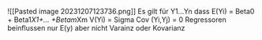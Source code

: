 ![[Pasted image 20231207123736.png]]
Es gilt für Y1...Yn dass
E(Yi) = Beta0 + Beta1*X1+... +Betam*Xm 
V(Yi) = Sigma 
Cov (Yi,Yj) = 0 
Regressoren beinflussen nur E(y) aber nicht Varainz oder Kovarianz
